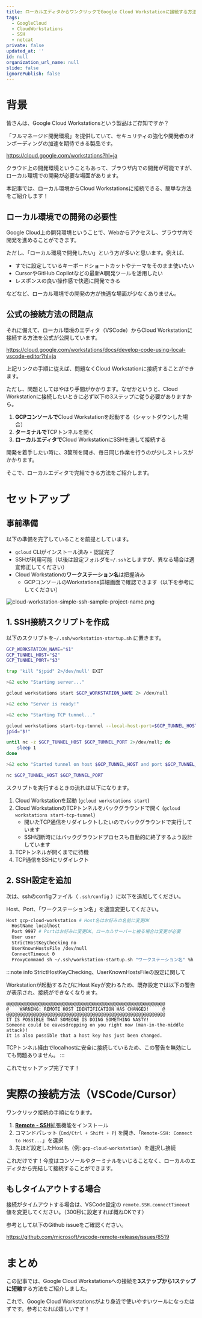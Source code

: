 ```yaml
---
title: ローカルエディタからワンクリックでGoogle Cloud Workstationに接続する方法
tags:
  - GoogleCloud
  - CloudWorkstations
  - SSH
  - netcat
private: false
updated_at: ''
id: null
organization_url_name: null
slide: false
ignorePublish: false
---
```


# 背景

皆さんは、Google Cloud Workstationsという製品はご存知ですか？

「フルマネージド開発環境」を提供していて、セキュリティの強化や開発者のオンボーディングの加速を期待できる製品です。

https://cloud.google.com/workstations?hl=ja

クラウド上の開発環境ということもあって、ブラウザ内での開発が可能ですが、ローカル環境での開発が必要な場面があります。

本記事では、ローカル環境からCloud Workstationsに接続できる、簡単な方法をご紹介します！

## ローカル環境での開発の必要性

Google Cloud上の開発環境ということで、Webからアクセスし、ブラウザ内で開発を進めることができます。

ただし、「ローカル環境で開発したい」という方が多いと思います。例えば、

- すでに設定しているキーボードショートカットやテーマをそのまま使いたい
- CursorやGitHub Copilotなどの最新AI開発ツールを活用したい
- レスポンスの良い操作感で快適に開発できる

などなど、ローカル環境での開発の方が快適な場面が少なくありません。

## 公式の接続方法の問題点

それに備えて、ローカル環境のエディタ（VSCode）からCloud Workstationに接続する方法を公式が公開しています。

https://cloud.google.com/workstations/docs/develop-code-using-local-vscode-editor?hl=ja

上記リンクの手順に従えば、問題なくCloud Workstationに接続することができます。

ただし、問題としてはやはり手間がかかります。なぜかというと、Cloud Workstationに接続したいときに必ず以下の3ステップに従う必要がありますから。

1. **GCPコンソールで**Cloud Workstationを起動する（シャットダウンした場合）
2. **ターミナルで**TCPトンネルを開く
3. **ローカルエディタで**Cloud WorkstationにSSHを通して接続する

開発を着手したい時に、3箇所を開き、毎日同じ作業を行うのが少しストレスがかかります。

そこで、ローカルエディタで完結できる方法をご紹介します。

# セットアップ

## 事前準備

以下の準備を完了していることを前提としています。
        
- `gcloud` CLIがインストール済み・認証完了
- SSHが利用可能（以後は設定フォルダを`~/.ssh`としますが、異なる場合は適宜修正してください）
- Cloud Workstationの**ワークステーション名**は把握済み
  - GCPコンソールのWorkstations詳細画面で確認できます（以下を参考にしてください）

![cloud-workstation-simple-ssh-sample-project-name.png](https://qiita-image-store.s3.ap-northeast-1.amazonaws.com/0/3812756/df30e8d1-6366-47b8-9ada-7058bbdc5d21.png)

## 1. SSH接続スクリプトを作成

以下のスクリプトを`~/.ssh/workstation-startup.sh` に置きます。

```bash
GCP_WORKSTATION_NAME="$1"
GCP_TUNNEL_HOST="$2"
GCP_TUNNEL_PORT="$3"

trap 'kill "$jpid" 2>/dev/null' EXIT

>&2 echo "Starting server..."

gcloud workstations start $GCP_WORKSTATION_NAME 2> /dev/null

>&2 echo "Server is ready!"

>&2 echo "Starting TCP tunnel..."

gcloud workstations start-tcp-tunnel --local-host-port=$GCP_TUNNEL_HOST:$GCP_TUNNEL_PORT $GCP_WORKSTATION_NAME 22 2> /dev/null &
jpid="$!"

until nc -z $GCP_TUNNEL_HOST $GCP_TUNNEL_PORT 2>/dev/null; do
    sleep 1
done

>&2 echo "Started tunnel on host $GCP_TUNNEL_HOST and port $GCP_TUNNEL_PORT"

nc $GCP_TUNNEL_HOST $GCP_TUNNEL_PORT
```

スクリプトを実行するときの流れは以下になります。

1. Cloud Workstationを起動 (`gcloud workstations start`)
2. Cloud WorkstationのTCPトンネルをバックグラウンドで開く (`gcloud workstations start-tcp-tunnel`)
    - 開いたTCP通信をリダイレクトしたいのでバックグラウンドで実行しています
    - SSH切断時にはバックグラウンドプロセスも自動的に終了するよう設計しています
3. TCPトンネルが開くまでに待機
4. TCP通信をSSHにリダイレクト

## 2. SSH設定を追加

次は、sshのconfigファイル（ `.ssh/config` ）に以下を追加してください。

Host、Port、「ワークステーション名」を適宜変更してください。

```bash
Host gcp-cloud-workstation # Host名はお好みの名前に変更OK
  HostName localhost
  Port 9997 # Portはお好みに変更OK。ローカルサーバーと被る場合は変更が必要
  User user
  StrictHostKeyChecking no
  UserKnownHostsFile /dev/null
  ConnectTimeout 0
  ProxyCommand sh ~/.ssh/workstation-startup.sh "ワークステーション名" %h %p # 実際のワークステーション名に変更
```

:::note info
StrictHostKeyChecking、UserKnownHostsFileの設定に関して

Workstationが起動するたびにHost Keyが変わるため、既存設定では以下の警告が表示され、接続ができなくなります。
        
```
@@@@@@@@@@@@@@@@@@@@@@@@@@@@@@@@@@@@@@@@@@@@@@@@@@@@@@@@@@@
@    WARNING: REMOTE HOST IDENTIFICATION HAS CHANGED!     @
@@@@@@@@@@@@@@@@@@@@@@@@@@@@@@@@@@@@@@@@@@@@@@@@@@@@@@@@@@@
IT IS POSSIBLE THAT SOMEONE IS DOING SOMETHING NASTY!
Someone could be eavesdropping on you right now (man-in-the-middle attack)!
It is also possible that a host key has just been changed.
```

TCPトンネル経由でlocalhostに安全に接続しているため、この警告を無効にしても問題ありません。
:::

これでセットアップ完了です！

# 実際の接続方法（VSCode/Cursor）

ワンクリック接続の手順になります。

1. [**Remote - SSH**](https://marketplace.visualstudio.com/items?itemName=ms-vscode-remote.remote-ssh)拡張機能をインストール
2. コマンドパレット (`Cmd/Ctrl + Shift + P`) を開き、「`Remote-SSH: Connect to Host...`」を選択
3. 先ほど設定したHost名（例: `gcp-cloud-workstation`）を選択し接続

これだけです！今度はコンソールやターミナルをいじることなく、ローカルのエディタから完結して接続することができます。

## もしタイムアウトする場合

接続がタイムアウトする場合は、VSCode設定の `remote.SSH.connectTimeout` 値を変更してください。（300秒に設定すれば概ねOKです）

参考として以下のGithub issueをご確認ください。

https://github.com/microsoft/vscode-remote-release/issues/8519

# まとめ

この記事では、Google Cloud Workstationsへの接続を**3ステップから1ステップに短縮**する方法をご紹介しました。

これで、Google Cloud Workstationsがより身近で使いやすいツールになったはずです。参考になれば嬉しいです！
